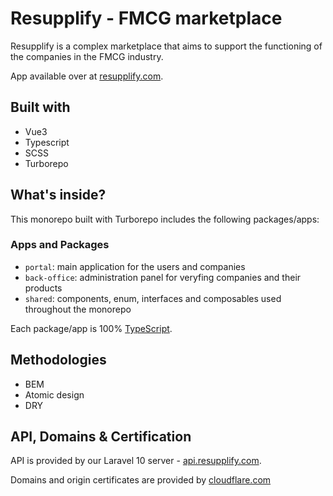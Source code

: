 # Resupplify - FMCG marketplace
Resupplify is a complex marketplace that aims to support the functioning of the companies in the FMCG industry.

App available over at [resupplify.com](https://resupplify.com).

## Built with
- Vue3
- Typescript
- SCSS
- Turborepo

## What's inside?

This monorepo built with Turborepo includes the following packages/apps:

### Apps and Packages

- `portal`: main application for the users and companies
- `back-office`: administration panel for veryfing companies and their products
- `shared`: components, enum, interfaces and composables used throughout the monorepo

Each package/app is 100% [TypeScript](https://www.typescriptlang.org/).

## Methodologies
- BEM
- Atomic design
- DRY

## API, Domains & Certification
API is provided by our Laravel 10 server - [api.resupplify.com](https://api.resupplify.com).

Domains and origin certificates are provided by [cloudflare.com](https://cloudflare.com)

